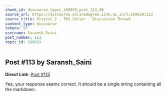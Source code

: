 ```yaml
---
chunk_id: discourse_topic_169029_post_113_00
source_url: https://discourse.onlinedegree.iitm.ac.in/t/169029/113
source_title: Project 2 - TDS Solver - Discussion Thread
content_type: discourse
tokens: 57
username: Saransh_Saini
post_number: 113
topic_id: 169029
---
```


## Post #113 by Saransh_Saini

**Direct Link**: [Post #113](https://discourse.onlinedegree.iitm.ac.in/t/169029/113)

Yes, your response seems correct. It should be a single string containing all the markdown.
